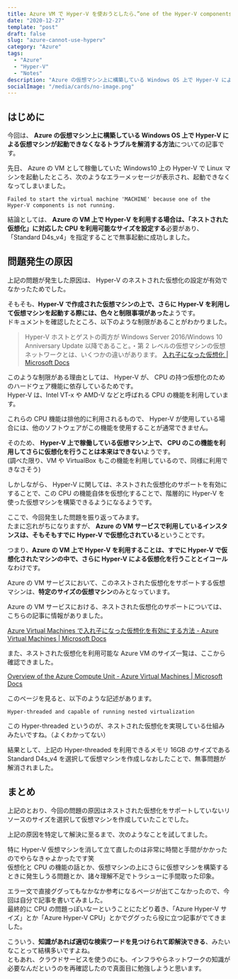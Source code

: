 ```yaml
---
title: Azure VM で Hyper-V を使おうとしたら、”one of the Hyper-V components is not running” となり、起動できない問題の原因と解決方法
date: "2020-12-27"
template: "post"
draft: false
slug: "azure-cannot-use-hyperv"
category: "Azure"
tags:
  - "Azure"
  - "Hyper-V"
  - "Notes"
description: "Azure の仮想マシン上に構築している Windows OS 上で Hyper-V による仮想マシンが起動できなくなるトラブルを解消する方法についての記事です。"
socialImage: "/media/cards/no-image.png"
---
```


## はじめに

今回は、 **Azure の仮想マシン上に構築している Windows OS 上で Hyper-V による仮想マシンが起動できなくなるトラブルを解消する方法**についての記事です。

先日、 Azure の VM として稼働していた Windows10 上の Hyper-V で Linux マシンを起動したところ、次のようなエラーメッセージが表示され、起動できなくなってしまいました。

`Failed to start the virtual machine 'MACHINE' because one of the Hyper-V components is not running.`

結論としては、 **Azure の VM 上で Hyper-V を利用する場合は、「ネストされた仮想化」に対応した CPU を利用可能なサイズを設定する**必要があり、「Standard D4s_v4」を指定することで無事起動に成功しました。


## 問題発生の原因 

上記の問題が発生した原因は、 Hyper-V のネストされた仮想化の設定が有効でなかったためでした。

そもそも、**Hyper-V で作成された仮想マシンの上で、さらに Hyper-V を利用して仮想マシンを起動する際には、色々と制限事項があった**ようです。  
ドキュメントを確認したところ、以下のような制限があることがわかりました。

> Hyper-V ホストとゲストの両方が Windows Server 2016/Windows 10 Anniversary Update 以降であること。・第 2 レベルの仮想マシンの仮想ネットワークとは、いくつかの違いがあります。
  [入れ子になった仮想化 | Microsoft Docs](https://docs.microsoft.com/ja-jp/virtualization/hyper-v-on-windows/user-guide/nested-virtualization)


このような制限がある理由としては、 Hyper-V が、 CPU の持つ仮想化のためのハードウェア機能に依存しているためです。  
Hyper-V は、Intel VT-x や AMD-V などと呼ばれる CPU の機能を利用しています。

これらの CPU 機能は排他的に利用されるもので、 Hyper-V が使用している場合には、他のソフトウェアがこの機能を使用することが通常できません。 

そのため、 **Hyper-V 上で稼働している仮想マシン上で、 CPU のこの機能を利用してさらに仮想化を行うことは本来はできない**ようです。  
(調べた限り、VM や VirtualBox もこの機能を利用しているので、同様に利用できなさそう)

しかしながら、 Hyper-V に関しては、ネストされた仮想化のサポートを有効にすることで、この CPU の機能自体を仮想化することで、階層的に Hyper-V を使った仮想マシンを構築できるようになるようです。

ここで、今回発生した問題を振り返ってみます。  
たまに忘れがちになりますが、 **Azure の VM サービスで利用しているインスタンスは、そもそもすでに Hyper-V で仮想化されている**ということです。

つまり、**Azure の VM 上で Hyper-V を利用することは、すでに Hyper-V で仮想化されたマシンの中で、さらに Hyper-V による仮想化を行うこととイコール**なわけです。

Azure の VM サービスにおいて、このネストされた仮想化をサポートする仮想マシンは、**特定のサイズの仮想マシン**のみとなっています。

Azure の VM サービスにおける、ネストされた仮想化のサポートについては、こちらの記事に情報がありました。  

<a rel="noopener" href="https://docs.microsoft.com/ja-jp/azure/virtual-machines/windows/nested-virtualization" target="_blank">Azure Virtual Machines で入れ子になった仮想化を有効にする方法 - Azure Virtual Machines | Microsoft Docs</a>

また、ネストされた仮想化を利用可能な Azure VM のサイズ一覧は、ここから確認できました。  

<a rel="noopener" href="https://docs.microsoft.com/en-us/azure/virtual-machines/acu" target="_blank">Overview of the Azure Compute Unit - Azure Virtual Machines | Microsoft Docs</a>

このページを見ると、以下のような記述があります。

`Hyper-threaded and capable of running nested virtualization`

この Hyper-threaded というのが、ネストされた仮想化を実現している仕組みみたいですね。（よくわかってない）

結果として、上記の Hyper-threaded を利用できるメモリ 16GB のサイズである Standard D4s_v4 を選択して仮想マシンを作成しなおしたことで、無事問題が解消されました。

## まとめ 

上記のとおり、今回の問題の原因はネストされた仮想化をサポートしていないリソースのサイズを選択して仮想マシンを作成していたことでした。

上記の原因を特定して解決に至るまで、次のようなことを試してました。

特に Hyper-V 仮想マシンを消して立て直したのは非常に時間と手間がかかったのでやらなきゃよかったです笑  
仮想化と CPU の機能の話とか、仮想マシンの上にさらに仮想マシンを構築するときに発生しうる問題とか、諸々理解不足でトラシューに手間取った印象。

エラー文で直接ググってもなかなか参考になるページが出てこなかったので、今回は自分で記事を書いてみました。  
最終的に CPU の問題っぽいなーということにたどり着き、「Azure Hyper-V サイズ」とか「Azure Hyper-V CPU」とかでググったら役に立つ記事がでてきました。

こういう、**知識があれば適切な検索ワードを見つけられて即解決できる**、みたいなことって結構多いですよね。  
ともあれ、クラウドサービスを使うのにも、インフラやらネットワークの知識が必要なんだというのを再確認したので真面目に勉強しようと思います。